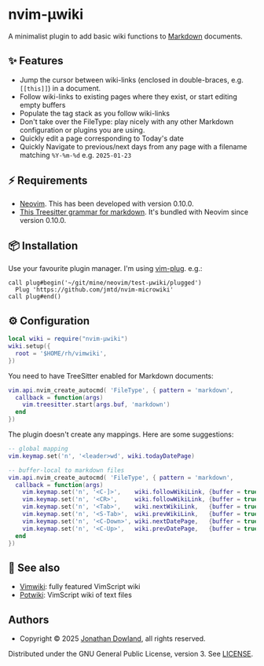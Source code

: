 # nvim-µwiki

A minimalist plugin to add basic wiki functions to [Markdown] documents.

## ✨ Features

 * Jump the cursor between wiki-links (enclosed in double-braces, e.g. `[[this]]`)
   in a document.
 * Follow wiki-links to existing pages where they exist, or start editing empty buffers
 * Populate the tag stack as you follow wiki-links
 * Don't take over the FileType: play nicely with any other Markdown
   configuration or plugins you are using.
 * Quickly edit a page corresponding to Today's date
 * Quickly Navigate to previous/next days from any page with a filename matching
   `%Y-%m-%d` e.g. `2025-01-23`

## ⚡️ Requirements

 * [Neovim]. This has been developed with version 0.10.0.
 * [This Treesitter grammar for markdown](https://github.com/tree-sitter-grammars/tree-sitter-markdown).
   It's bundled with Neovim since version 0.10.0.

## 📦 Installation

Use your favourite plugin manager. I'm using
[vim-plug](https://github.com/junegunn/vim-plug/). e.g.:

```Vim
call plug#begin('~/git/mine/neovim/test-µwiki/plugged')
  Plug 'https://github.com/jmtd/nvim-microwiki'
call plug#end()
```

## ⚙️ Configuration

```Lua
local wiki = require("nvim-µwiki")
wiki.setup({
  root = '$HOME/rh/vimwiki',
})
```

You need to have TreeSitter enabled for Markdown documents:

```Lua
vim.api.nvim_create_autocmd( 'FileType', { pattern = 'markdown',
  callback = function(args)
    vim.treesitter.start(args.buf, 'markdown')
  end
})
```

The plugin doesn't create any mappings. Here are some suggestions:

```Lua
-- global mapping
vim.keymap.set('n', '<leader>wd', wiki.todayDatePage)

-- buffer-local to markdown files
vim.api.nvim_create_autocmd( 'FileType', { pattern = 'markdown',
  callback = function(args)
    vim.keymap.set('n', '<C-]>',    wiki.followWikiLink, {buffer = true})
    vim.keymap.set('n', '<CR>',     wiki.followWikiLink, {buffer = true})
    vim.keymap.set('n', '<Tab>',    wiki.nextWikiLink,   {buffer = true})
    vim.keymap.set('n', '<S-Tab>',  wiki.prevWikiLink,   {buffer = true})
    vim.keymap.set('n', '<C-Down>', wiki.nextDatePage,   {buffer = true})
    vim.keymap.set('n', '<C-Up>',   wiki.prevDatePage,   {buffer = true})
  end
})
```

## 🧐 See also

 * [Vimwiki]: fully featured VimScript wiki
 * [Potwiki]: VimScript wiki of text files

## Authors

 * Copyright © 2025 [Jonathan Dowland], all rights reserved.

Distributed under the GNU General Public License, version 3. See [LICENSE](LICENSE).

[Markdown]: https://commonmark.org/
[Jonathan Dowland]: https://jmtd.net/
[Vimwiki]: https://github.com/vimwiki/vimwiki
[Neovim]: https://neovim.io/
[Potwiki]: https://www.vim.org/scripts/script.php?script_id=1018
